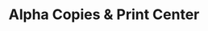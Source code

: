 ---
title: "Alpha Copies & Print Center"
url: /ames/alpha-copies-and-print-center/
shop: copyshop
---
